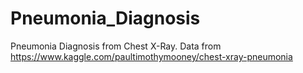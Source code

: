 # Pneumonia_Diagnosis
Pneumonia Diagnosis from Chest X-Ray. 
Data from https://www.kaggle.com/paultimothymooney/chest-xray-pneumonia
